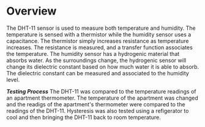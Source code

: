# Overview

The DHT-11 sensor is used to measure both temperature and humidity. The temperature is sensed with a thermistor while the humidity sensor uses a capacitance. The thermistor simply increases resistance as temperature increases. The resistance is measured, and a transfer function associates the temperature. The humidity sensor has a hydrogenic material that absorbs water. As the surroundings change, the hydrogenic sensor will change its dielectric constant based on how much water it is able to absorb. The dielectric constant can be measured and associated to the humidity level.  

***Testing Process***
The DHT-11 was compared to the temperature readings of an apartment thermometer. The temperature of the apartment was changed and the readigs of the apartment's thermometer were compared to the readings of the DHT-11. Hysteresis was also tested using a refigerator to cool and then bringing the DHT-11 back to room temperature. 